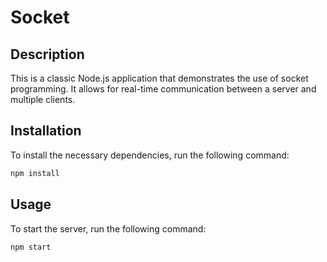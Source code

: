 # Socket

## Description
This is a classic Node.js application that demonstrates the use of socket programming. It allows for real-time communication between a server and multiple clients.

## Installation
To install the necessary dependencies, run the following command:
```bash
npm install
```

## Usage
To start the server, run the following command:
```bash
npm start
```
